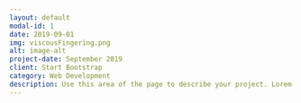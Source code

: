 ```yaml
---
layout: default
modal-id: 1
date: 2019-09-01
img: viscousFingering.png
alt: image-alt
project-date: September 2019
client: Start Bootstrap
category: Web Development
description: Use this area of the page to describe your project. Lorem ipsum dolor sit amet, consectetur adipisicing elit. Mollitia neque assumenda ipsam nihil, molestias magnam, recusandae quos quis inventore quisquam velit asperiores, vitae? Reprehenderit soluta, eos quod consequuntur itaque. Nam.
---
```

